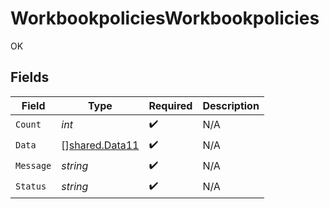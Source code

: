 # WorkbookpoliciesWorkbookpolicies

OK


## Fields

| Field                                            | Type                                             | Required                                         | Description                                      |
| ------------------------------------------------ | ------------------------------------------------ | ------------------------------------------------ | ------------------------------------------------ |
| `Count`                                          | *int*                                            | :heavy_check_mark:                               | N/A                                              |
| `Data`                                           | [][shared.Data11](../../models/shared/data11.md) | :heavy_check_mark:                               | N/A                                              |
| `Message`                                        | *string*                                         | :heavy_check_mark:                               | N/A                                              |
| `Status`                                         | *string*                                         | :heavy_check_mark:                               | N/A                                              |